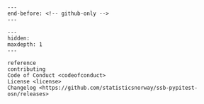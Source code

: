 ```{include} ../README.md
---
end-before: <!-- github-only -->
---
```

[license]: license
[contributor guide]: contributing
[command-line reference]: reference

```{toctree}
---
hidden:
maxdepth: 1
---

reference
contributing
Code of Conduct <codeofconduct>
License <license>
Changelog <https://github.com/statisticsnorway/ssb-pypitest-osn/releases>
```
